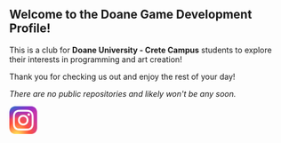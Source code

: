 <!--

Hey, I'm happy you are making a change! 

Make sure to follow the simple rule of making a pull request, rather than a commit to main.

Pull requests make things a lot smoother, so it would be much appreciated!

Also, all pull requests from members outside of this organization *will* be rejected!

Thank you! - Johang

Note: This will only be displayed while editing, as it is a comment!

-->
## Welcome to the Doane Game Development Profile!

This is a club for **Doane University - Crete Campus** students to explore their interests in programming and art creation!

Thank you for checking us out and enjoy the rest of your day!


*There are no public repositories and likely won't be any soon.*

[<img src="https://github.com/DoaneGameDevelopment/.github/blob/3c814f84dbd19d0a3777c22e3a09b5095bbc7260/assets/instagram-logo.png?raw=true" width = 50 alt = "Instagram Page">](https://instagram.com/doane_game_development)
